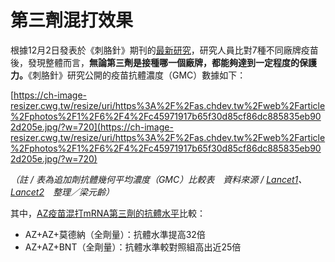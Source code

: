 # 第三劑混打效果

根據12月2日發表於《刺胳針》期刊的[最新研究](https://www.thelancet.com/journals/lancet/article/PIIS0140-6736(21)02717-3/fulltext)，研究人員比對7種不同廠牌疫苗後，發現整體而言，**無論第三劑是接種哪一個廠牌，都能夠達到一定程度的保護力。**《刺胳針》研究公開的疫苗抗體濃度（GMC）數據如下：

[https://ch-image-resizer.cwg.tw/resize/uri/https%3A%2F%2Fas.chdev.tw%2Fweb%2Farticle%2Fphotos%2F1%2F6%2F4%2Fc45971917b65f30d85cf86dc885835eb902d205e.jpg/?w=720](https://ch-image-resizer.cwg.tw/resize/uri/https%3A%2F%2Fas.chdev.tw%2Fweb%2Farticle%2Fphotos%2F1%2F6%2F4%2Fc45971917b65f30d85cf86dc885835eb902d205e.jpg/?w=720)

*（註 / 表為追加劑抗體幾何平均濃度（GMC）比較表　資料來源 / [Lancet1](https://www.thelancet.com/journals/lancet/article/PIIS0140-6736(21)02717-3/fulltext)、[Lancet2](https://www.thelancet.com/journals/lancet/article/PIIS0140-6736(21)02718-5/fulltext)　整理／梁元齡）*

其中，[AZ疫苗混打mRNA第三劑的抗體水平](https://www.commonhealth.com.tw/article/85487)比較：

- AZ+AZ+莫德納（全劑量）：抗體水準提高32倍
- AZ+AZ+BNT（全劑量）：抗體水準較對照組高出近25倍